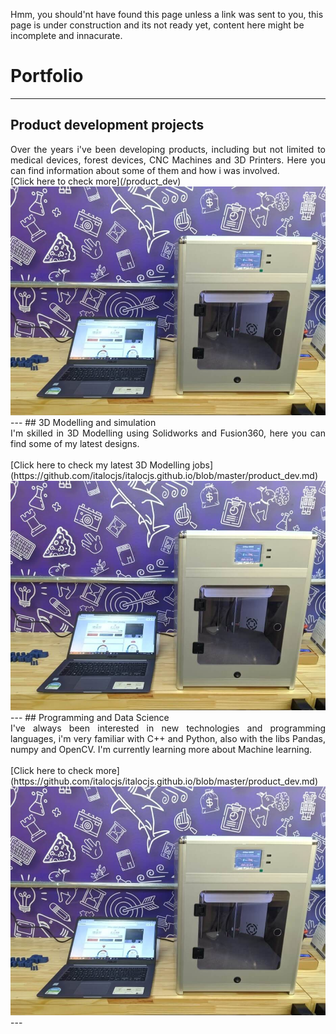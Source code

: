 Hmm, you should'nt have found this page unless a link was sent to you, this page is under construction and its not ready yet, content here might be incomplete and innacurate.

# Portfolio

---
## Product development projects
<div style="text-align: justify">Over the years i've been developing products, including but not limited to medical devices, forest devices, CNC Machines and 3D Printers.  Here you can find information about some of them and how i was involved.</div>
[Click here to check more](/product_dev)
<br>
<a href="https://github.com/italocjs/italocjs.github.io/blob/master/product_dev.md"><img src="https://github.com/italocjs/italocjs.github.io/blob/master/images/Imagem1_resized.jpg?raw=true" alt=""></a> 
<br>
---
## 3D Modelling and simulation
<div style="text-align: justify">I'm skilled in 3D Modelling using Solidworks and Fusion360, here you can find some of my latest designs.</div>
<br>
 [Click here to check my latest 3D Modelling jobs](https://github.com/italocjs/italocjs.github.io/blob/master/product_dev.md)
 <br>
 <a href="https://github.com/italocjs/italocjs.github.io/blob/master/product_dev.md"><img src="https://github.com/italocjs/italocjs.github.io/blob/master/images/Imagem1_resized.jpg?raw=true" alt=""></a> 
 <br>
---
## Programming and Data Science
<div style="text-align: justify">I've always been interested in new technologies and programming languages, i'm very familiar with C++ and Python, also with the libs Pandas, numpy and OpenCV.  I'm currently learning more about Machine learning.</div>
<br>
 [Click here to check more](https://github.com/italocjs/italocjs.github.io/blob/master/product_dev.md)
 <br>
 <a href="https://github.com/italocjs/italocjs.github.io/blob/master/product_dev.md"><img src="https://github.com/italocjs/italocjs.github.io/blob/master/images/Imagem1_resized.jpg?raw=true" alt=""></a> 
 <br>
 ---
